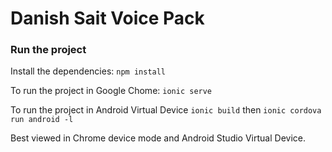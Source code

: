 # Danish Sait Voice Pack

### Run the project
Install the dependencies:
`npm install`

To run the project in Google Chome:
`ionic serve`

To run the project in Android Virtual Device
`ionic build` then
`ionic cordova run android -l`

Best viewed in Chrome device mode and Android Studio Virtual Device.
